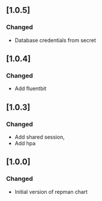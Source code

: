 ## [1.0.5]
### Changed
- Database credentials from secret

## [1.0.4]
### Changed
- Add fluentbit

## [1.0.3]
### Changed
- Add shared session,
- Add hpa

## [1.0.0]
### Changed
- Initial version of repman chart
